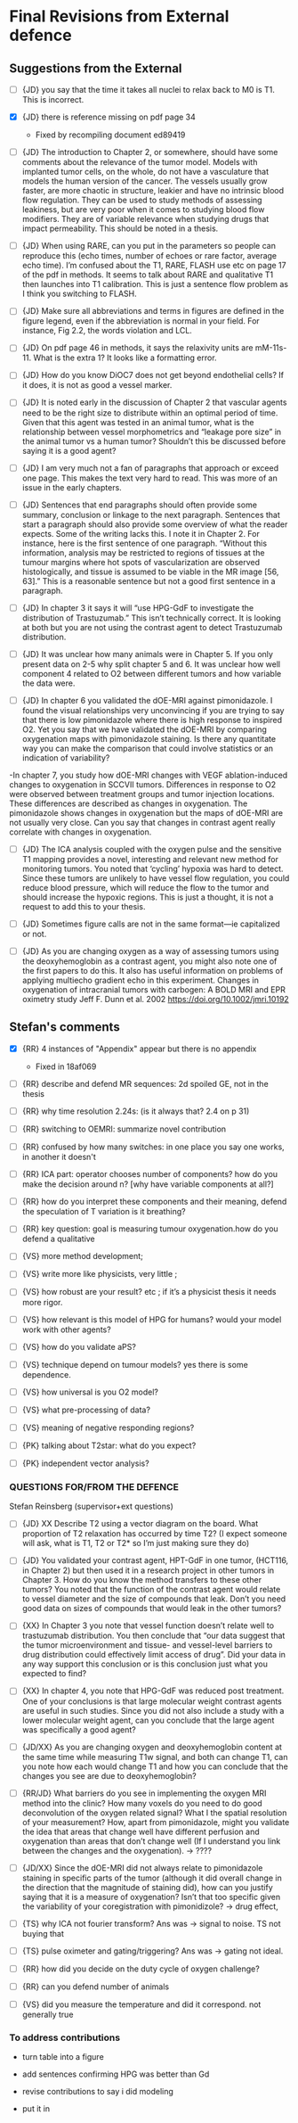 # Final Revisions from External defence

## Suggestions from the External

- [ ] {JD} you say that the time it takes all nuclei to relax back to M0 is T1. This is incorrect. 

- [X] {JD} there is reference missing on pdf page 34
	- Fixed by recompiling document ed89419

- [ ] {JD} The introduction to Chapter 2, or somewhere, should have some comments about the relevance of the tumor model. Models with implanted tumor cells, on the whole, do not have a vasculature that models the human version of the cancer. The vessels usually grow faster, are more chaotic in structure, leakier and have no intrinsic blood flow regulation. They can be used to study methods of assessing leakiness, but are very poor when it comes to studying blood flow modifiers. They are of variable relevance when studying drugs that impact permeability. This should be noted in a thesis.

- [ ] {JD} When using RARE, can you put in the parameters so people can reproduce this (echo times, number of echoes or rare factor, average echo time). I’m confused about the T1, RARE, FLASH use etc on page 17 of the pdf in methods. It seems to talk about RARE and qualitative T1 then launches into T1 calibration. This is just a sentence flow problem as I think you switching to FLASH.

- [ ] {JD} Make sure all abbreviations and terms in figures are defined in the figure legend, even if the abbreviation is normal in your field. For instance, Fig 2.2, the words violation and LCL.

- [ ] {JD} On pdf page 46 in methods, it says the relaxivity units are mM-11s-11. What is the extra 1? It looks like a formatting error.

- [ ] {JD} How do you know DiOC7 does not get beyond endothelial cells? If it does, it is not as good a vessel marker.

- [ ] {JD} It is noted early in the discussion of Chapter 2 that vascular agents need to be the right size to distribute within an optimal period of time. Given that this agent was tested in an animal tumor, what is the relationship between vessel morphometrics and “leakage pore size” in the animal tumor vs a human tumor? Shouldn’t this be discussed before saying it is a good agent?

- [ ] {JD} I am very much not a fan of paragraphs that approach or exceed one page. This makes the text very hard to read. This was more of an issue in the early chapters.

- [ ] {JD} Sentences that end paragraphs should often provide some summary, conclusion or linkage to the next paragraph. Sentences that start a paragraph should also provide some overview of what the reader expects. Some of the writing lacks this. I note it in Chapter 2. For instance, here is the first sentence of one paragraph. “Without this information, analysis may be restricted to regions of tissues at the tumour margins where hot spots of vascularization are observed histologically,
and tissue is assumed to be viable in the MR image [56, 63].” This is a reasonable sentence but not a good first sentence in a paragraph.

- [ ] {JD} In chapter 3 it says it will “use HPG-GdF to investigate the distribution of Trastuzumab.” This isn’t technically correct. It is looking at both but you are not using the contrast agent to detect Trastuzumab distribution.

- [ ] {JD} It was unclear how many animals were in Chapter 5. If you only present data on 2-5 why split chapter 5 and 6. It was unclear how well component 4 related to O2 between different tumors and how variable the data were.

- [ ] {JD} In chapter 6 you validated the dOE-MRI against pimonidazole. I found the visual relationships very unconvincing if you are trying to say that there is low pimonidazole where there is high response to inspired O2. Yet you say that we have validated the dOE-MRI by comparing oxygenation maps with pimonidazole staining. Is there any quantitate way you can make the comparison that could involve statistics or an indication of variability?

-In chapter 7, you study how dOE-MRI changes with VEGF ablation-induced changes to oxygenation in SCCVII tumors. Differences in response to O2 were observed between treatment groups and tumor injection locations. These differences are described as changes in oxygenation. The pimonidazole shows changes in oxygenation but the maps of dOE-MRI are not usually very close. Can you say that changes in contrast agent really correlate with changes in oxygenation.

- [ ] {JD} The ICA analysis coupled with the oxygen pulse and the sensitive T1 mapping provides a novel, interesting and relevant new method for monitoring tumors. You noted that ‘cycling’ hypoxia was hard to detect. Since these tumors are unlikely to have vessel flow regulation, you could reduce blood pressure, which will reduce the flow to the tumor and should increase the hypoxic regions. This is just a thought, it is not a request to add this to your thesis.

- [ ] {JD} Sometimes figure calls are not in the same format—ie capitalized or not.

- [ ] {JD} As you are changing oxygen as a way of assessing tumors using the deoxyhemoglobin as a contrast agent, you might also note one of the first papers to do this. It also has useful information on problems of applying multiecho gradient echo in this experiment. Changes in oxygenation of intracranial tumors with carbogen: A BOLD MRI and EPR oximetry study Jeff F. Dunn et al. 2002 https://doi.org/10.1002/jmri.10192


## Stefan's comments

- [X] {RR} 4 instances of "Appendix" appear but there is no appendix
	- Fixed in 18af069

- [ ] {RR} describe and defend MR sequences: 2d spoiled GE, not in the thesis

- [ ] {RR} why time resolution 2.24s: (is it always that? 2.4 on p 31)

- [ ] {RR} switching to OEMRI: summarize novel contribution

- [ ] {RR} confused by how many switches: in one place you say one works, in another it doesn't

- [ ] {RR} ICA part: operator chooses number of components? how do you make the decision around n? [why have variable components at all?]

- [ ] {RR} how do you interpret these components and their meaning, defend the speculation of T variation is it breathing?

- [ ] {RR} key question: goal is measuring tumour oxygenation.how do you defend a qualitative

- [ ] {VS} more method development; 

- [ ] {VS} write more like physicists, very little ; 

- [ ] {VS} how robust are your result? etc ; if it’s a physicist thesis it needs more rigor.

- [ ] {VS} how relevant is this model of HPG for humans? would your model work with other agents?

- [ ] {VS} how do you validate aPS?

- [ ] {VS} technique depend on tumour models? yes there is some dependence.

- [ ] {VS} how universal is you O2 model?

- [ ] {VS} what pre-processing of data?

- [ ] {VS} meaning of negative responding regions?

- [ ] {PK} talking about T2star: what do you expect?

- [ ] {PK} independent vector analysis?


### QUESTIONS FOR/FROM THE DEFENCE
Stefan Reinsberg (supervisor+ext questions)

- [ ] {JD} XX Describe T2 using a vector diagram on the board. What proportion of T2 relaxation has occurred by time T2? (I expect someone will ask, what is T1, T2 or T2* so I’m just making sure they do)

- [ ] {JD} You validated your contrast agent, HPT-GdF in one tumor, (HCT116, in Chapter 2) but then used it in a research project in other tumors in Chapter 3. How do you know the method transfers to these other tumors? You noted that the function of the contrast agent would relate to vessel diameter and the size of compounds that leak. Don’t you need good data on sizes of compounds that would leak in the other tumors?

- [ ] {XX} In Chapter 3 you note that vessel function doesn’t relate well to trastuzumab distribution. You then conclude that “our data suggest that the tumor microenvironment and tissue- and vessel-level barriers to drug distribution could effectively limit access of drug”. Did your data in any way support this conclusion or is this conclusion just what you expected to find?

- [ ] {XX} In chapter 4, you note that HPG-GdF was reduced post treatment. One of your conclusions is that large molecular weight contrast agents are useful in such studies. Since you did not also include a study with a lower molecular weight agent, can you conclude that the large agent was specifically a good agent?

- [ ] {JD/XX} As you are changing oxygen and deoxyhemoglobin content at the same time while measuring T1w signal, and both can change T1, can you note how each would change T1 and how you can conclude that the changes you see are due to deoxyhemoglobin?

- [ ] {RR/JD} What barriers do you see in implementing the oxygen MRI method into the clinic?
How many voxels do you need to do good deconvolution of the oxygen related signal? What I the spatial resolution of your measurement? How, apart from pimonidazole, might you validate the idea that areas that change well have different perfusion and oxygenation than areas that don’t change well (If I understand you link between the changes and the oxygenation).
	-> ????

- [ ] {JD/XX} Since the dOE-MRI did not always relate to pimonidazole staining in specific parts of the tumor (although it did overall change in the direction that the magnitude of staining did), how can you justify saying that it is a measure of oxygenation? Isn’t that too specific given the variability of your coregistration with pimonidizole?
	-> drug effect,

- [ ] {TS} why ICA not fourier transform? 
	Ans was -> signal to noise. TS not buying that

- [ ] {TS} pulse oximeter and gating/triggering? 
	Ans was -> gating not ideal.

- [ ] {RR} how did you decide on the duty cycle of oxygen challenge?
- [ ] {RR} can you defend number of animals

- [ ] {VS} did you measure the temperature and did it correspond. not generally true

### To address contributions
- turn table into a figure
- add sentences confirming HPG was better than Gd
- revise contributions to say i did modeling

- put it in
